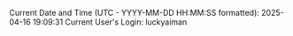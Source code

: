Current Date and Time (UTC - YYYY-MM-DD HH:MM:SS formatted): 2025-04-16 19:09:31
Current User's Login: luckyaiman
